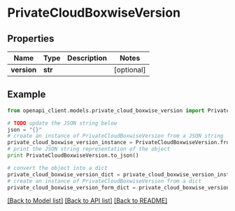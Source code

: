 # PrivateCloudBoxwiseVersion


## Properties
Name | Type | Description | Notes
------------ | ------------- | ------------- | -------------
**version** | **str** |  | [optional] 

## Example

```python
from openapi_client.models.private_cloud_boxwise_version import PrivateCloudBoxwiseVersion

# TODO update the JSON string below
json = "{}"
# create an instance of PrivateCloudBoxwiseVersion from a JSON string
private_cloud_boxwise_version_instance = PrivateCloudBoxwiseVersion.from_json(json)
# print the JSON string representation of the object
print PrivateCloudBoxwiseVersion.to_json()

# convert the object into a dict
private_cloud_boxwise_version_dict = private_cloud_boxwise_version_instance.to_dict()
# create an instance of PrivateCloudBoxwiseVersion from a dict
private_cloud_boxwise_version_form_dict = private_cloud_boxwise_version.from_dict(private_cloud_boxwise_version_dict)
```
[[Back to Model list]](../README.md#documentation-for-models) [[Back to API list]](../README.md#documentation-for-api-endpoints) [[Back to README]](../README.md)


